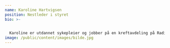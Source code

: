 ```yaml
---
name: Karoline Hartvigsen
position: Nestleder i styret
bio: >-
  

  Karoline er utdannet sykepleier og jobber på en kreftavdeling på Radiumhospitalet i Oslo. Før bachelorstudiene gikk hun et årsstudium i interkulturell forståelse i Bergen, og i den forbindelse reiste hun til Bolivia for å gjøre et feltarbeid på et barnehjem med fokus på barnas livskvalitet. Karoline har alltid hatt et stort engasjement for bistandsarbeid og har blant annet jobbet frivillig som sykepleier på et offentlig sykehus på Madagaskar.  Hun er nå nestleder styret til MMF og har ansvar for å koordinere arbeidet som gjøres fra Norge.
image: /public/content/images/bilde.jpg
---
```

